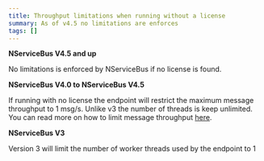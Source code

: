 ```yaml
---
title: Throughput limitations when running without a license
summary: As of v4.5 no limitations are enforces
tags: []
---
```


**NServiceBus V4.5 and up**

No limitations is enforced by NServiceBus if no license is found.

**NServiceBus V4.0 to NServiceBus V4.5**

If running with no license the endpoint will restrict the maximum message throughput to 1 msg/s. Unlike v3 the number of threads is keep unlimited. You can read more on how to limit message throughput [here](how-to-reduce-throughput-of-an-endpoint.md).

**NServiceBus V3**

Version 3 will limit the number of worker threads used by the endpoint to 1